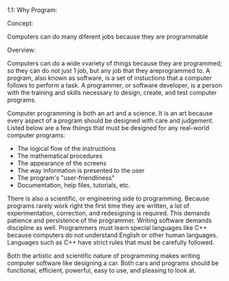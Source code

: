 1.1: Why Program:

Concept:

Computers can do many diferent jobs because they are programmable

Overview:

Computers can do a wide vvariety of things because they are programmed; so they can do not just 1 job,
but any job that they areprogrammed to. A program, also known as software, is a set of instuctions that
a computer follows to perform a task. A programmer, or software developer, is a person with the training
and skills necessary to design, create, and test computer programs.

Computer programming is both an art and a science. It is an art because every aspect of a program should
be designed with care and judgement. Listed below are a few thiings that must be designed for any 
real-world computer programs:

- The logical flow of the instructions
- The mathematical procedures
- The appearance of the screens
- The way information is presented to the user
- The program's "user-friendliness"
- Documentation, help files, tutorials, etc.

There is also a scientific, or engineering side to programming. Because programs rarely work right the
first time they are written, a lot of experimentation, correction, and redesigning is required. This
demands patience and persistence of the programmer. Writing software demands discipline as well. 
Programmers must learn special languages like C++ because computers do not understand English or other
human languages. Languages such as C++ have strict rules that must be carefully followed.

Both the artistic and scientific nature of programming makes writing computer software like designing a
car. Both cars and programs should be functional, efficient, powerful, easy to use, and pleasing to
look at.
